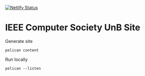 [![Netlify Status](https://api.netlify.com/api/v1/badges/25d1f9af-bfec-4f6f-b521-28f17722360a/deploy-status)](https://app.netlify.com/sites/ieeecomputersociety/deploys)

# IEEE Computer Society UnB Site

Generate site

```shell
pelican content
```

Run locally

```shell
pelican --listen
```